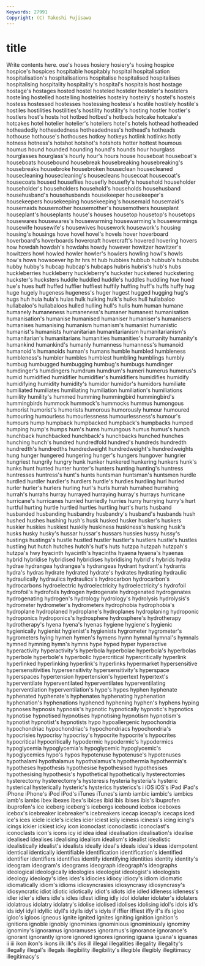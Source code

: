 ```yaml
---
Keywords: 27991 
Copyright: (C) Takeshi Fujisawa
---
```


# title

Write contents here.
ose's hoses hosiery hosiery's hosing hospice
hospice's hospices hospitable hospitably hospital hospitalisation hospitalisation's hospitalisations hospitalise hospitalised
hospitalises hospitalising hospitality hospitality's hospital's hospitals host hostage hostage's hostages
hosted hostel hosteled hosteler hosteler's hostelers hosteling hostelled hostelling hostelries
hostelry hostelry's hostel's hostels hostess hostessed hostesses hostessing hostess's hostile
hostilely hostile's hostiles hostilities hostilities's hostility hostility's hosting hostler hostler's
hostlers host's hosts hot hotbed hotbed's hotbeds hotcake hotcake's hotcakes
hotel hotelier hotelier's hoteliers hotel's hotels hothead hotheaded hotheadedly hotheadedness
hotheadedness's hothead's hotheads hothouse hothouse's hothouses hotkey hotkeys hotlink hotlinks
hotly hotness hotness's hotshot hotshot's hotshots hotter hottest houmous houmus
hound hounded hounding hound's hounds hour hourglass hourglasses hourglass's hourly
hour's hours house houseboat houseboat's houseboats housebound housebreak housebreaking housebreaking's
housebreaks housebroke housebroken houseclean housecleaned housecleaning housecleaning's housecleans housecoat housecoat's
housecoats housed houseflies housefly housefly's household householder householder's householders household's
households househusband househusband's househusbands housekeeper housekeeper's housekeepers housekeeping housekeeping's housemaid
housemaid's housemaids housemother housemother's housemothers houseplant houseplant's houseplants house's houses
housetop housetop's housetops housewares housewares's housewarming housewarming's housewarmings housewife housewife's
housewives housework housework's housing housing's housings hove hovel hovel's hovels
hover hoverboard hoverboard's hoverboards hovercraft hovercraft's hovered hovering hovers how
howdah howdah's howdahs howdy however howitzer howitzer's howitzers howl howled
howler howler's howlers howling howl's howls how's hows howsoever hp
hr hrs ht hub hubbies hubbub hubbub's hubbubs hubby hubby's
hubcap hubcap's hubcaps hubris hubris's hub's hubs huckleberries huckleberry huckleberry's
huckster huckstered huckstering huckster's hucksters huddle huddled huddle's huddles huddling
hue hued hue's hues huff huffed huffier huffiest huffily huffing
huff's huffs huffy hug huge hugely hugeness hugeness's huger hugest
hugged hugging hug's hugs huh hula hula's hulas hulk hulking
hulk's hulks hull hullabaloo hullabaloo's hullabaloos hulled hulling hull's hulls
hum human humane humanely humaneness humaneness's humaner humanest humanisation humanisation's
humanise humanised humaniser humaniser's humanisers humanises humanising humanism humanism's humanist
humanistic humanist's humanists humanitarian humanitarianism humanitarianism's humanitarian's humanitarians humanities humanities's
humanity humanity's humankind humankind's humanly humanness humanness's humanoid humanoid's humanoids
human's humans humble humbled humbleness humbleness's humbler humbles humblest humbling
humblings humbly humbug humbugged humbugging humbug's humbugs humdinger humdinger's humdingers
humdrum humdrum's humeri humerus humerus's humid humidified humidifier humidifier's humidifiers
humidifies humidify humidifying humidity humidity's humidor humidor's humidors humiliate humiliated
humiliates humiliating humiliation humiliation's humiliations humility humility's hummed humming hummingbird
hummingbird's hummingbirds hummock hummock's hummocks hummus humongous humorist humorist's humorists
humorous humorously humour humoured humouring humourless humourlessness humourlessness's humour's humours
hump humpback humpbacked humpback's humpbacks humped humping hump's humps hum's
hums humungous humus humus's hunch hunchback hunchbacked hunchback's hunchbacks hunched
hunches hunching hunch's hundred hundredfold hundred's hundreds hundredth hundredth's hundredths
hundredweight hundredweight's hundredweights hung hunger hungered hungering hunger's hungers hungover
hungrier hungriest hungrily hungry hunk hunker hunkered hunkering hunkers hunk's
hunks hunt hunted hunter hunter's hunters hunting hunting's huntress huntresses
huntress's hunt's hunts huntsman huntsman's huntsmen hurdle hurdled hurdler hurdler's
hurdlers hurdle's hurdles hurdling hurl hurled hurler hurler's hurlers hurling
hurl's hurls hurrah hurrahed hurrahing hurrah's hurrahs hurray hurrayed hurraying
hurray's hurrays hurricane hurricane's hurricanes hurried hurriedly hurries hurry hurrying
hurry's hurt hurtful hurting hurtle hurtled hurtles hurtling hurt's hurts
husband husbanded husbanding husbandry husbandry's husband's husbands hush hushed hushes
hushing hush's husk husked husker husker's huskers huskier huskies huskiest
huskily huskiness huskiness's husking husk's husks husky husky's hussar hussar's
hussars hussies hussy hussy's hustings hustings's hustle hustled hustler hustler's
hustlers hustle's hustles hustling hut hutch hutches hutch's hut's huts
hutzpa hutzpah hutzpah's hutzpa's hwy hyacinth hyacinth's hyacinths hyaena hyaena's
hyaenas hybrid hybridise hybridised hybridises hybridising hybrid's hybrids hydra hydrae
hydrangea hydrangea's hydrangeas hydrant hydrant's hydrants hydra's hydras hydrate hydrated
hydrate's hydrates hydrating hydraulic hydraulically hydraulics hydraulics's hydrocarbon hydrocarbon's hydrocarbons
hydroelectric hydroelectricity hydroelectricity's hydrofoil hydrofoil's hydrofoils hydrogen hydrogenate hydrogenated hydrogenates
hydrogenating hydrogen's hydrology hydrology's hydrolysis hydrolysis's hydrometer hydrometer's hydrometers hydrophobia
hydrophobia's hydroplane hydroplaned hydroplane's hydroplanes hydroplaning hydroponic hydroponics hydroponics's hydrosphere
hydrosphere's hydrotherapy hydrotherapy's hyena hyena's hyenas hygiene hygiene's hygienic hygienically
hygienist hygienist's hygienists hygrometer hygrometer's hygrometers hying hymen hymen's hymens
hymn hymnal hymnal's hymnals hymned hymning hymn's hymns hype hyped
hyper hyperactive hyperactivity hyperactivity's hyperbola hyperbolae hyperbola's hyperbolas hyperbole hyperbole's
hyperbolic hypercritical hypercritically hyperlink hyperlinked hyperlinking hyperlink's hyperlinks hypermarket hypersensitive
hypersensitivities hypersensitivity hypersensitivity's hyperspace hyperspaces hypertension hypertension's hypertext hypertext's hyperventilate
hyperventilated hyperventilates hyperventilating hyperventilation hyperventilation's hype's hypes hyphen hyphenate hyphenated
hyphenate's hyphenates hyphenating hyphenation hyphenation's hyphenations hyphened hyphening hyphen's hyphens
hyping hypnoses hypnosis hypnosis's hypnotic hypnotically hypnotic's hypnotics hypnotise hypnotised
hypnotises hypnotising hypnotism hypnotism's hypnotist hypnotist's hypnotists hypo hypoallergenic hypochondria
hypochondriac hypochondriac's hypochondriacs hypochondria's hypocrisies hypocrisy hypocrisy's hypocrite hypocrite's hypocrites
hypocritical hypocritically hypodermic hypodermic's hypodermics hypoglycemia hypoglycemia's hypoglycemic hypoglycemic's hypoglycemics
hypo's hypos hypotenuse hypotenuse's hypotenuses hypothalami hypothalamus hypothalamus's hypothermia hypothermia's
hypotheses hypothesis hypothesise hypothesised hypothesises hypothesising hypothesis's hypothetical hypothetically hysterectomies
hysterectomy hysterectomy's hysteresis hysteria hysteria's hysteric hysterical hysterically hysteric's hysterics
hysterics's i iOS iOS's iPad iPad's iPhone iPhone's iPod iPod's
iTunes iTunes's iamb iambic iambic's iambics iamb's iambs ibex ibexes
ibex's ibices ibid ibis ibises ibis's ibuprofen ibuprofen's ice iceberg
iceberg's icebergs icebound icebox iceboxes icebox's icebreaker icebreaker's icebreakers icecap
icecap's icecaps iced ice's ices icicle icicle's icicles icier iciest
icily iciness iciness's icing icing's icings ickier ickiest icky icon
iconoclast iconoclastic iconoclast's iconoclasts icon's icons icy id idea ideal
idealisation idealisation's idealise idealised idealises idealising idealism idealism's idealist idealistic
idealistically idealist's idealists ideally ideal's ideals idea's ideas idempotent identical
identically identifiable identification identification's identified identifier identifiers identifies identify identifying
identities identity identity's ideogram ideogram's ideograms ideograph ideograph's ideographs ideological
ideologically ideologies ideologist ideologist's ideologists ideology ideology's ides ides's idiocies
idiocy idiocy's idiom idiomatic idiomatically idiom's idioms idiosyncrasies idiosyncrasy idiosyncrasy's
idiosyncratic idiot idiotic idiotically idiot's idiots idle idled idleness idleness's
idler idler's idlers idle's idles idlest idling idly idol idolater
idolater's idolaters idolatrous idolatry idolatry's idolise idolised idolises idolising idol's
idols id's ids idyl idyll idyllic idyll's idylls idyl's idyls
if iffier iffiest iffy if's ifs igloo igloo's igloos igneous
ignite ignited ignites igniting ignition ignition's ignitions ignoble ignobly ignominies
ignominious ignominiously ignominy ignominy's ignoramus ignoramuses ignoramus's ignorance ignorance's ignorant
ignorantly ignore ignored ignores ignoring iguana iguana's iguanas ii iii
ikon ikon's ikons ilk ilk's ilks ill illegal illegalities illegality
illegality's illegally illegal's illegals illegibility illegibility's illegible illegibly illegitimacy illegitimacy's
